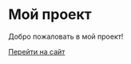 # Мой проект

Добро пожаловать в мой проект! 

[Перейти на сайт](https://mrzmargo.github.io/site2/)
